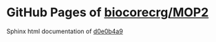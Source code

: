 GitHub Pages of [biocorecrg/MOP2](https://github.com/biocorecrg/MOP2.git)
===
Sphinx html documentation of [d0e0b4a9](https://github.com/biocorecrg/MOP2/tree/d0e0b4a91fb7d71c56d11656ab6a62bf84faee63)
